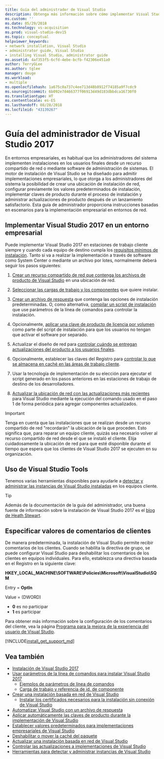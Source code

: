 ```yaml
---
title: Guía del administrador de Visual Studio
description: Obtenga más información sobre cómo implementar Visual Studio en un entorno empresarial.
ms.custom: ''
ms.date: 05/29/2018
ms.technology: vs-acquisition
ms.prod: visual-studio-dev15
ms.topic: conceptual
helpviewer_keywords:
- network installation, Visual Studio
- administrator guide, Visual Studio
- installing Visual Studio, administrator guide
ms.assetid: 4af353f5-6cfd-4ebe-bcfb-f42306e451a0
author: TerryGLee
ms.author: tglee
manager: douge
ms.workload:
- multiple
ms.openlocfilehash: 1a675c0a737c4ee713d48b8912f74185a9f7cdc9
ms.sourcegitcommit: 6b092e7d466377f06913d49d183dbbdca16730f0
ms.translationtype: HT
ms.contentlocale: es-ES
ms.lasthandoff: 08/28/2018
ms.locfileid: "43139267"
---
```

# <a name="visual-studio-2017-administrator-guide"></a>Guía del administrador de Visual Studio 2017

En entornos empresariales, es habitual que los administradores del sistema implementen instalaciones en los usuarios finales desde un recurso compartido de red o mediante software de administración de sistemas. El motor de instalación de Visual Studio se ha diseñado para admitir implementaciones empresariales, lo que otorga a los administradores del sistema la posibilidad de crear una ubicación de instalación de red, configurar previamente los valores predeterminados de instalación, implementar claves de producto durante el proceso de instalación y administrar actualizaciones de producto después de un lanzamiento satisfactorio. Esta guía de administrador proporciona instrucciones basadas en escenarios para la implementación empresarial en entornos de red.

## <a name="deploy-visual-studio-2017-in-an-enterprise-environment"></a>Implementar Visual Studio 2017 en un entorno empresarial

Puede implementar Visual Studio 2017 en estaciones de trabajo cliente siempre y cuando cada equipo de destino cumpla los [requisitos mínimos de instalación](/visualstudio/productinfo/vs2017-system-requirements-vs). Tanto si va a realizar la implementación a través de software como System Center o mediante un archivo por lotes, normalmente deberá seguir los pasos siguientes:

1. [Crear un recurso compartido de red que contenga los archivos de producto de Visual Studio](create-a-network-installation-of-visual-studio.md) en una ubicación de red.

2. [Seleccionar las cargas de trabajo y los componentes](workload-and-component-ids.md) que quiere instalar.

3. [Crear un archivo de respuesta](automated-installation-with-response-file.md) que contenga las opciones de instalación predeterminadas. O, como alternativa, [compilar un script de instalación](use-command-line-parameters-to-install-visual-studio.md) que use parámetros de la línea de comandos para controlar la instalación.

4. Opcionalmente, [aplicar una clave de producto de licencia por volumen](automatically-apply-product-keys-when-deploying-visual-studio.md) como parte del script de instalación para que los usuarios no tengan que activar el software por separado.

5. Actualizar el diseño de red para [controlar cuándo se entregan actualizaciones del producto a los usuarios finales](controlling-updates-to-visual-studio-deployments.md).

6. Opcionalmente, establecer las claves del Registro para [controlar lo que se almacena en caché en las áreas de trabajo cliente](set-defaults-for-enterprise-deployments.md).

7. Usar la tecnología de implementación de su elección para ejecutar el script generado en los pasos anteriores en las estaciones de trabajo de destino de los desarrolladores.

8. [Actualizar la ubicación de red con las actualizaciones más recientes](update-a-network-installation-of-visual-studio.md) para Visual Studio mediante la ejecución del comando usado en el paso 1 de forma periódica para agregar componentes actualizados.

> [!IMPORTANT]
> Tenga en cuenta que las instalaciones que se realizan desde un recurso compartido de red "recordarán" la ubicación de la que proceden. Esto significa que, para reparar un equipo cliente, quizás sea necesario volver al recurso compartido de red desde el que se instaló el cliente. Elija cuidadosamente la ubicación de red para que esté disponible durante el tiempo que espera que los clientes de Visual Studio 2017 se ejecuten en su organización.

## <a name="use-visual-studio-tools"></a>Uso de Visual Studio Tools

Tenemos varias herramientas disponibles para ayudarle a [detectar y administrar las instancias de Visual Studio instaladas](tools-for-managing-visual-studio-instances.md) en los equipos cliente.

> [!TIP]
> Además de la documentación de la guía del administrador, una buena fuente de información sobre la instalación de Visual Studio 2017 es el [blog de Heath Stewart](https://blogs.msdn.microsoft.com/heaths/tag/vs2017/).

## <a name="specify-customer-feedback-settings"></a>Especificar valores de comentarios de clientes

De manera predeterminada, la instalación de Visual Studio permite recibir comentarios de los clientes. Cuando se habilita la directiva de grupo, se puede configurar Visual Studio para deshabilitar los comentarios de los clientes en equipos individuales. Para ello, establezca una directiva basada en el Registro en la siguiente clave:

**HKEY_LOCAL_MACHINE\SOFTWARE\Policies\Microsoft\VisualStudio\SQM**

Entry = **OptIn**

Value = (DWORD)
* **0** es no participar
* **1** es participar

Para obtener más información sobre la configuración de los comentarios del cliente, vea la página [Programa para la mejora de la experiencia del usuario de Visual Studio](../ide/visual-studio-experience-improvement-program.md).

[!INCLUDE[install_get_support_md](includes/install_get_support_md.md)]

## <a name="see-also"></a>Vea también

* [Instalación de Visual Studio 2017](install-visual-studio.md)
* [Usar parámetros de la línea de comandos para instalar Visual Studio 2017](use-command-line-parameters-to-install-visual-studio.md)
  * [Ejemplos de parámetros de línea de comandos](command-line-parameter-examples.md)
  * [Carga de trabajo y referencia de id. de componente](workload-and-component-ids.md)
* [Crear una instalación basada en red de Visual Studio](create-a-network-installation-of-visual-studio.md)
  * [Instalar los certificados necesarios para la instalación sin conexión de Visual Studio](install-certificates-for-visual-studio-offline.md)
* [Automatizar Visual Studio con un archivo de respuesta](automated-installation-with-response-file.md)
* [Aplicar automáticamente las claves de producto durante la implementación de Visual Studio](automatically-apply-product-keys-when-deploying-visual-studio.md)
* [Establecer valores predeterminados para implementaciones empresariales de Visual Studio](set-defaults-for-enterprise-deployments.md)
* [Deshabilitar o mover la caché del paquete](disable-or-move-the-package-cache.md)
* [Actualizar una instalación basada en red de Visual Studio](update-a-network-installation-of-visual-studio.md)
* [Controlar las actualizaciones a implementaciones de Visual Studio](controlling-updates-to-visual-studio-deployments.md)
* [Herramientas para detectar y administrar instancias de Visual Studio](tools-for-managing-visual-studio-instances.md)
